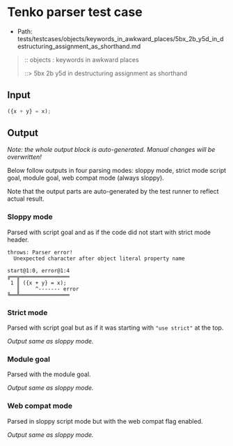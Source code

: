 # Tenko parser test case

- Path: tests/testcases/objects/keywords_in_awkward_places/5bx_2b_y5d_in_destructuring_assignment_as_shorthand.md

> :: objects : keywords in awkward places
>
> ::> 5bx 2b y5d in destructuring assignment as shorthand

## Input

`````js
({x + y} = x);
`````

## Output

_Note: the whole output block is auto-generated. Manual changes will be overwritten!_

Below follow outputs in four parsing modes: sloppy mode, strict mode script goal, module goal, web compat mode (always sloppy).

Note that the output parts are auto-generated by the test runner to reflect actual result.

### Sloppy mode

Parsed with script goal and as if the code did not start with strict mode header.

`````
throws: Parser error!
  Unexpected character after object literal property name

start@1:0, error@1:4
╔══╦════════════════
 1 ║ ({x + y} = x);
   ║     ^------- error
╚══╩════════════════

`````

### Strict mode

Parsed with script goal but as if it was starting with `"use strict"` at the top.

_Output same as sloppy mode._

### Module goal

Parsed with the module goal.

_Output same as sloppy mode._

### Web compat mode

Parsed in sloppy script mode but with the web compat flag enabled.

_Output same as sloppy mode._
